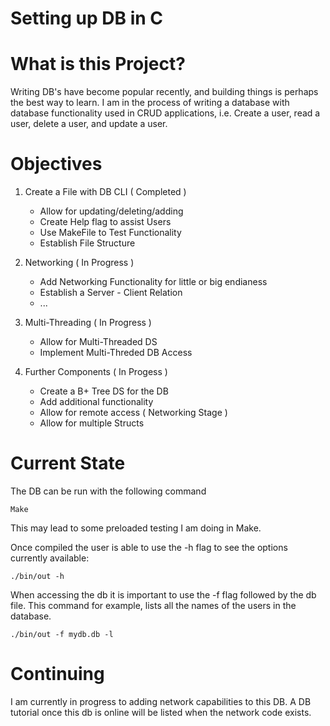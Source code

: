 # Setting up DB in C

# What is this Project?
Writing DB's have become popular recently, and building 
things is perhaps the best way to learn. I am in the process
of writing a database with database functionality used in 
CRUD applications, i.e. Create a user, read a user, delete 
a user, and update a user. 

# Objectives
1. Create a File with DB CLI ( Completed )
    - Allow for updating/deleting/adding
    - Create Help flag to assist Users
    - Use MakeFile to Test Functionality
    - Establish File Structure

2. Networking ( In Progress )
    - Add Networking Functionality for little or big endianess
    - Establish a Server - Client Relation
    - ...

3. Multi-Threading ( In Progress )
    - Allow for Multi-Threaded DS
    - Implement Multi-Threded DB Access 

4. Further Components ( In Progess )
    - Create a B+ Tree DS for the DB
    - Add additional functionality 
    - Allow for remote access ( Networking Stage )
    - Allow for multiple Structs


# Current State
The DB can be run with the following command

```
Make 
```
This may lead to some preloaded testing I am doing in Make.


Once compiled the user is able to use the -h flag to see the options 
currently available:

```
./bin/out -h
```


When accessing the db it is important to use the -f flag followed by 
the db file. This command for example, lists all the names of the users
in the database.
```
./bin/out -f mydb.db -l
```


# Continuing
I am currently in progress to adding network capabilities to this DB.
A DB tutorial once this db is online will be listed when the network 
code exists.



